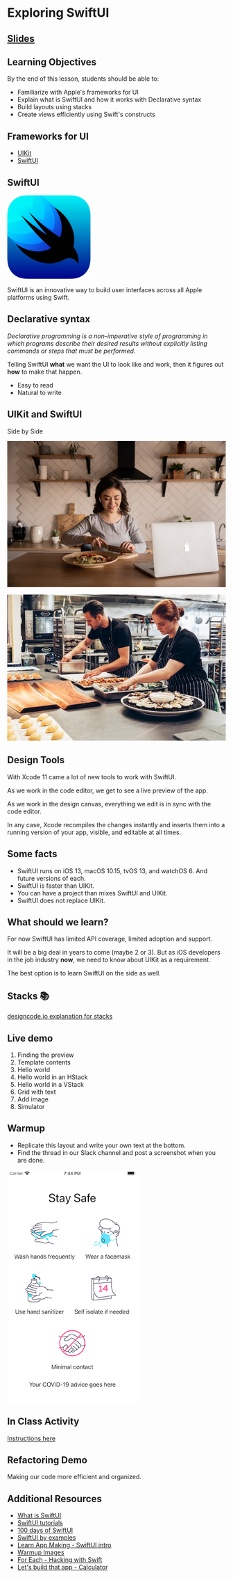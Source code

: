 # Exploring SwiftUI

## [Slides](https://make-school-courses.github.io/MOB-1.1-Introduction-to-Swift/Slides/05-SwiftUI1/README.html ':ignore')

<!-- > -->

## Learning Objectives

By the end of this lesson, students should be able to:

- Familiarize with Apple's frameworks for UI
- Explain what is SwiftUI and how it works with Declarative syntax
- Build layouts using stacks
- Create views efficiently using Swift's constructs

<!-- > -->

## Frameworks for UI

- [UIKit](https://developer.apple.com/documentation/uikit)
- [SwiftUI](https://developer.apple.com/documentation/swiftui/)

<!-- > -->

## SwiftUI

![swiftui](assets/swiftui.png)

SwiftUI is an innovative way to build user interfaces across all Apple platforms using Swift.  

<!-- > -->

## Declarative syntax

*Declarative programming is a non-imperative style of programming in which programs describe their desired results without explicitly listing commands or steps that must be performed.*

Telling SwiftUI **what** we want the UI to look like and work, then it figures out **how** to make that happen.  

- Easy to read
- Natural to write

<!-- > -->

## UIKit and SwiftUI

Side by Side

<div id="left">

![homecook](assets/homecook.jpg)
</div>

<div id="right">

![chef](assets/chef.jpg)
</div>
<!-- home cook needs all instructions and steps vs professional cook who can make a dish with just the name -->

<!-- > -->

## Design Tools

With Xcode 11 came a lot of new tools to work with SwiftUI.

As we work in the code editor, we get to see a live preview of the app.

As we work in the design canvas, everything we edit is in sync with the code editor.

In any case, Xcode recompiles the changes instantly and inserts them into a running version of your app, visible, and editable at all times.

<!-- > -->

## Some facts

- SwiftUI runs on iOS 13, macOS 10.15, tvOS 13, and watchOS 6. And future versions of each.
- SwiftUI is faster than UIKit.
- You can have a project than mixes SwiftUI and UIKit.
- SwiftUI does not replace UIKit.

<!-- > -->

## What should we learn?

For now SwiftUI has limited API coverage, limited adoption and support.

It will be a big deal in years to come (maybe 2 or 3). But as iOS developers in the job industry **now**, we need to know about UIKit as a requirement.

The best option is to learn SwiftUI on the side as well.

<!-- > -->

## Stacks 📚

[designcode.io explanation for stacks](https://designcode.io/swiftui-handbook-hstack-vstack)

<!-- > -->

## Live demo

1. Finding the preview
1. Template contents
1. Hello world
1. Hello world in an HStack
1. Hello world in a VStack
1. Grid with text
1. Add image
1. Simulator

<!--
A view is a rectangular area on the screen where we can display content and interact with it.

In the template contents we have `body` that behaves like a view.

1. No change needed
2. HStack{
    Text("Hello World")
    Text("Hello World")
    Text("Hello World")
   }
3. VStack(spacing:10){
    Text("Hello World")
    Text("Hello World")
    Text("Hello World")
   }
4. VStack(spacing:30){
    HStack(spacing:30){
      Text("👩🏻‍💻")
      Text("👩🏾‍💻")
      Text("👨🏽‍💻")
      Text("👨🏻‍💻")
    }
    HStack(spacing:30){
      Text("👩🏻‍💻")
      Text("👩🏾‍💻")
      Text("👨🏽‍💻")
      Text("👨🏻‍💻")
    }
   }
 5. Image("01")
      .resizable()
      .scaledToFit()
      .frame(width: 100, height: 100)
-->

<!-- > -->

## Warmup

<div id="left">

- Replicate this layout and write your own text at the bottom.
- Find the thread in our Slack channel and post a screenshot when you are done.
</div>

<div id="right">

![warmup](assets/warmup.png)
</div>

<!-- > -->

## In Class Activity

[Instructions here]()

<!-- > -->

<!--

## Adding it to an existing project.

If you need to add the ViewController you created with SwiftUI, you can use it as a regular view in a project that mostly uses UIKit, using the class [UIHostingController](https://developer.apple.com/documentation/swiftui/uihostingcontroller).

You will need to add the SwiftUI file to the project.

Then just use it as a regular view with the help of the class

```swift
let swiftUIView = ContentView()
let viewController = UIHostingController(rootView: swiftUIView)
```
 -->

## Refactoring Demo

Making our code more efficient and organized.

<!-- > -->

## Additional Resources

- [What is SwiftUI](https://developer.apple.com/xcode/swiftui/)
- [SwiftUI tutorials](https://developer.apple.com/tutorials/swiftui/tutorials)
- [100 days of SwiftUI](https://www.hackingwithswift.com/100/swiftui)
- [SwiftUI by examples](https://www.hackingwithswift.com/quick-start/swiftui)
- [Learn App Making - SwiftUI intro](https://learnappmaking.com/swiftui-getting-started-how-to-ios-swift/)
- [Warmup Images](https://www.sketchappsources.com/free-source/4389-coronavirus-icons-sketch-freebie-resource.html)
- [For Each - Hacking with Swift](https://www.hackingwithswift.com/books/ios-swiftui/why-does-self-work-for-foreach)
- [Let's build that app - Calculator](https://www.youtube.com/watch?v=ULEFrRSPXFE)
